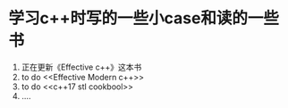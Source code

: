 <!--
 * @Author: zzzzztw
 * @Date: 2023-02-27 13:29:00
 * @LastEditors: Do not edit
 * @LastEditTime: 2023-02-27 13:36:46
 * @FilePath: /cpptest/README.md
-->
# 学习c++时写的一些小case和读的一些书

1. 正在更新《Effective c++》这本书  
2. to do <<Effective Modern c++>>  
3. to do <<c++17 stl cookbool>>
4. ....